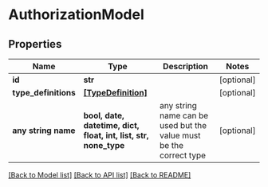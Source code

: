 # AuthorizationModel


## Properties
Name | Type | Description | Notes
------------ | ------------- | ------------- | -------------
**id** | **str** |  | [optional] 
**type_definitions** | [**[TypeDefinition]**](TypeDefinition.md) |  | [optional] 
**any string name** | **bool, date, datetime, dict, float, int, list, str, none_type** | any string name can be used but the value must be the correct type | [optional]

[[Back to Model list]](../README.md#documentation-for-models) [[Back to API list]](../README.md#documentation-for-api-endpoints) [[Back to README]](../README.md)


